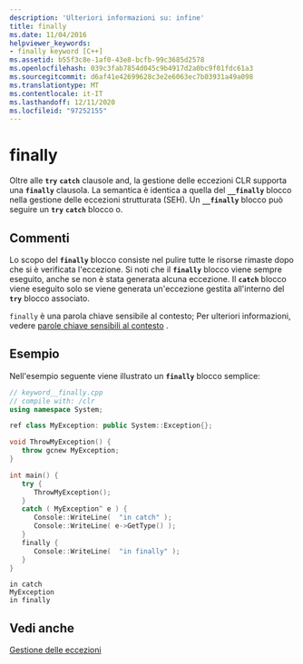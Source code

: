 ```yaml
---
description: 'Ulteriori informazioni su: infine'
title: finally
ms.date: 11/04/2016
helpviewer_keywords:
- finally keyword [C++]
ms.assetid: b55f3c8e-1af0-43e8-bcfb-99c3685d2578
ms.openlocfilehash: 039c3fab7854d045c9b4917d2a0bc9f01fdc61a3
ms.sourcegitcommit: d6af41e42699628c3e2e6063ec7b03931a49a098
ms.translationtype: MT
ms.contentlocale: it-IT
ms.lasthandoff: 12/11/2020
ms.locfileid: "97252155"
---
```

# <a name="finally"></a>finally

Oltre alle **`try`** **`catch`** clausole and, la gestione delle eccezioni CLR supporta una **`finally`** clausola. La semantica è identica a quella del **`__finally`** blocco nella gestione delle eccezioni strutturata (SEH). Un **`__finally`** blocco può seguire un **`try`** **`catch`** blocco o.

## <a name="remarks"></a>Commenti

Lo scopo del **`finally`** blocco consiste nel pulire tutte le risorse rimaste dopo che si è verificata l'eccezione. Si noti che il **`finally`** blocco viene sempre eseguito, anche se non è stata generata alcuna eccezione. Il **`catch`** blocco viene eseguito solo se viene generata un'eccezione gestita all'interno del **`try`** blocco associato.

`finally` è una parola chiave sensibile al contesto; Per ulteriori informazioni, vedere [parole chiave sensibili al contesto](../extensions/context-sensitive-keywords-cpp-component-extensions.md) .

## <a name="example"></a>Esempio

Nell'esempio seguente viene illustrato un **`finally`** blocco semplice:

```cpp
// keyword__finally.cpp
// compile with: /clr
using namespace System;

ref class MyException: public System::Exception{};

void ThrowMyException() {
   throw gcnew MyException;
}

int main() {
   try {
      ThrowMyException();
   }
   catch ( MyException^ e ) {
      Console::WriteLine(  "in catch" );
      Console::WriteLine( e->GetType() );
   }
   finally {
      Console::WriteLine(  "in finally" );
   }
}
```

```Output
in catch
MyException
in finally
```

## <a name="see-also"></a>Vedi anche

[Gestione delle eccezioni](../extensions/exception-handling-cpp-component-extensions.md)
